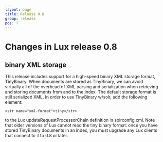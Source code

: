 ```yaml
---
layout: page
title: Release 0.8
group: release
pos: 7
---
```


# Changes in Lux release 0.8

## binary XML storage

This release includes support for a high-speed binary XML storage format,
TinyBinary.  When documents are stored as TinyBinary, we can avoid
virtually all of the overhead of XML parsing and serialization when
retrieving and storing documents from and to the index.  The default
storage format is still serialized XML. In order to use TinyBinary w/solr,
add the following element:

    <str name="xml-format">tiny</str>

to the Lux updateRequestProcessorChain definition in solrconfig.xml. Note
that older versions of Lux cannot read the tiny binary format: once you
have stored TinyBinary documents in an index, you must upgrade any Lux
clients that connect to it to 0.8 or later.

